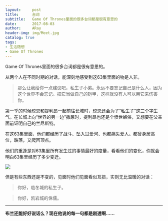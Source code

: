 ```yaml
---
layout:     post
title:      台词
subtitle:   Game Of Thrones里面的很多台词都是很有意思的
date:       2017-08-03
author:     ARay
header-img: img/Meet.jpg
catalog: true
tags:
- 生活随想
- Game Of Thrones
---
```


Game Of Thrones里面的很多台词都是很有意思的。

从两个人在不同时期的对话，能深刻地感受到这63集里面的物是人非。

> 那么让我给你一点建议吧，私生子小弟。永远不要忘记自己是什么人，因为这个世界不会忘记。把它当做自己的铠甲，这样就没有人可以用它来伤害你。

第一季的时候琼恩和提利昂一起前往长城时，琼恩还会为了“私生子”这三个字生气。在长城上向“世界的另一边”撒尿时，提利昂也还是个愤世嫉俗，又想要在父亲面前证明自己的兰尼斯特。

在这63集里面，他们都经历了战斗、坠入过爱河、也都痛失爱人。都曾身居高位，跌落，又爬回顶点。

他们的重逢是对63集里所有发生过的事情最好的度量，看看他们的变化，你就会明白63集里经历了多少变迁。

![][image-1]

但是有些东西还是不变的，见面时他们见面看似互损，实则无比温暖的对话：

> 你好，临冬城的私生子。

> 你好，凯岩城的侏儒。

---

**布兰还能好好说话么？现在他说的每一句都是剧透啊……**

[image-1]:	/img/Meet.jpg